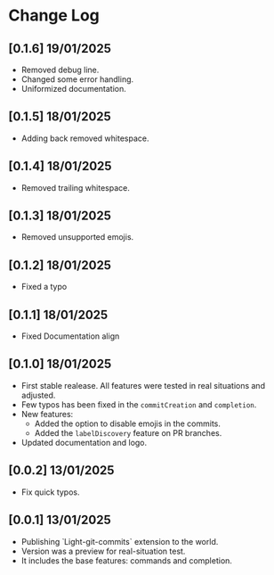 # Change Log

## [0.1.6] 19/01/2025

- Removed debug line.
- Changed some error handling.
- Uniformized documentation.

## [0.1.5] 18/01/2025

- Adding back removed whitespace.

## [0.1.4] 18/01/2025

- Removed trailing whitespace.

## [0.1.3] 18/01/2025

- Removed unsupported emojis.

## [0.1.2] 18/01/2025

- Fixed a typo

## [0.1.1] 18/01/2025

- Fixed Documentation align

## [0.1.0] 18/01/2025

- First stable realease. All features were tested in real situations and adjusted.
- Few typos has been fixed in the `commitCreation` and `completion`.
- New features:
  - Added the option to disable emojis in the commits.
  - Added the `labelDiscovery` feature on PR branches.
- Updated documentation and logo.

## [0.0.2] 13/01/2025

- Fix quick typos.

## [0.0.1] 13/01/2025

- Publishing ̀ Light-git-commits` extension to the world.
- Version was a preview for real-situation test.
- It includes the base features: commands and completion.
